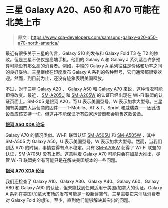 # 三星 Galaxy A20、A50 和 A70 可能在北美上市

> 原文：<https://www.xda-developers.com/samsung-galaxy-a20-a50-a70-north-america/>

最近有很多关于三星的传言，Galaxy S10 的发布和 Galaxy Fold T3 在 T2 的惨败。但是三星不仅仅是高端手机。他们的 Galaxy A 和 Galaxy J 系列适合许多预算可能没有那么高的消费者。例如，中端的 Galaxy A 系列往往是价格和功率之间的良好妥协。三星继续在印度发布 Galaxy A 系列的各种型号，它们通常都很受欢迎。然而，到目前为止，还没有迹象表明美国释放。

不过，对于三星 [Galaxy A20](https://www.xda-developers.com/samsung-galaxy-a20-launch-india/) 、 [Galaxy A50](https://www.xda-developers.com/samsung-galaxy-a50-update-bixby-routines-camera-april/) 和 [Galaxy A70](https://www.xda-developers.com/samsung-galaxy-a70-launched/) 来说，这种情况可能即将改变。最近， [SM-A205U](http://certifications.prod.wi-fi.org/pdf/certificate/public/download?cid=WFA83499) 和 [SM-A205W](http://certifications.prod.wi-fi.org/pdf/certificate/public/download?cid=WFA83501) 的认证已经出现在 Wi-Fi 联盟的认证页面上。SM-205 是银河 A20，而 U 表示美国型号，W 表示加拿大型号。三星拥有美国四大运营商的固件——T-Mobile、AT & T、Sprint 和威瑞森——因此该设备应该支持一切。但这并不能保证所有四家运营商都会销售这款设备。

[**银河 A50 XDA 论坛**](https://forum.xda-developers.com/galaxy-a50)

Galaxy A70 的情况类似。Wi-Fi 联盟认证 [SM-A505U](http://certifications.prod.wi-fi.org/pdf/certificate/public/download?cid=WFA82573) 和 [SM-A505W](http://certifications.prod.wi-fi.org/pdf/certificate/public/download?cid=WFA83448) ，其中 SM-A505 为 Galaxy A50，U 表示美国型号，W 表示加拿大型号。然而，当我们到达 A70 的时候，事情变得有点不稳定。只有 [SM-A705W](http://certifications.prod.wi-fi.org/pdf/certificate/public/download?cid=WFA82868) 获得了 Wi-Fi 联盟的认证，SM-A705U 没有上市。这意味着 Galaxy A70 可能只会在加拿大推出，尽管 Wi-Fi 联盟完全有可能只是在解决美国版本的一些问题。

[**银河 A70 XDA 论坛**](https://forum.xda-developers.com/galaxy-a70)

我们还检查了 Galaxy A10、Galaxy A30、Galaxy A40、Galaxy A60、Galaxy A80 和 Galaxy A90 的认证，但未能找到任何适用于美国/加拿大的认证。Galaxy A 系列在美国/加拿大市场的发布可能是一股新鲜空气，三星需要它来消除消费者对 Galaxy Fold 的想法。至少，直到他们能够解决其突出的问题。